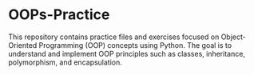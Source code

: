 # OOPs-Practice
This repository contains practice files and exercises focused on Object-Oriented Programming (OOP) concepts using Python. The goal is to understand and implement OOP principles such as classes, inheritance, polymorphism, and encapsulation.


